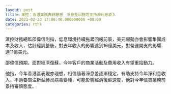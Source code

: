 ```yaml
---
layout: post
title: 滙控：香港業務表現理想　淨息差回穩可支持淨利息收入
date: 2021-02-23 17:08:40.000000000 +08:00
categories: rthk
---
```


滙控財務總監邵偉信則指，低息環境持續拖累回報前景，美元弱勢亦會影響集團成本及收入，估計經調整後，對去年收入的影響達到16億美元，對營運開支的影響達11億美元。

邵偉信預期，面對經濟復蘇，今年客戶的商業活動及費用收入有望重拾動力。

他指，今年香港區表現亦理想，相信隨著淨息差逐漸穩定，有助支持今年淨利息收入，不過要關注新型肺炎病毒變種，可能影響經濟復蘇速度，他對今年信貸業務前景持審慎態度。
